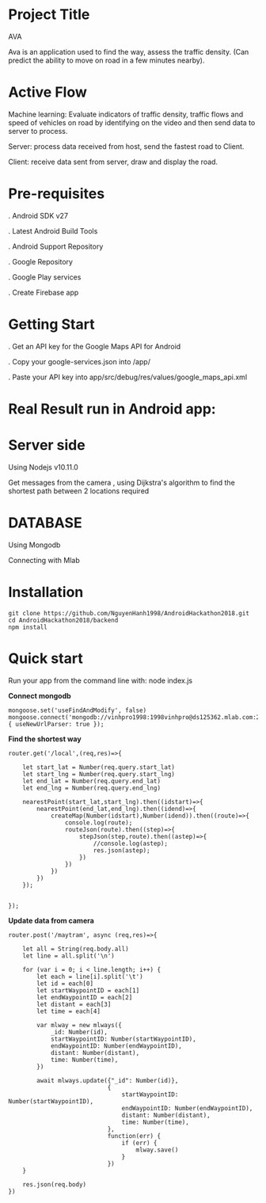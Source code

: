 # Project Title
AVA

Ava is an application used to find the way, assess the traffic density.
(Can predict the ability to move on road in a few minutes nearby).
# Active Flow
Machine learning: Evaluate indicators of traffic density, traffic flows and speed of vehicles on road by identifying on the video and then send data to server to process.

Server: process data received from host, send the fastest road to Client.

Client: receive data sent from server, draw and display the road.
# Pre-requisites
. Android SDK v27

. Latest Android Build Tools

. Android Support Repository

. Google Repository

. Google Play services

. Create Firebase app
# Getting Start
. Get an API key for the Google Maps API for Android

. Copy your google-services.json into /app/

. Paste your API key into app/src/debug/res/values/google_maps_api.xml
# Real Result run in Android app:


# Server side 
Using Nodejs v10.11.0

Get messages from the camera , using Dijkstra's algorithm to find the shortest path between 2 locations required 

# DATABASE
Using Mongodb

Connecting with Mlab

# Installation
    
    git clone https://github.com/NguyenHanh1998/AndroidHackathon2018.git
    cd AndroidHackathon2018/backend
    npm install

# Quick start
    
Run your app from the command line with:
    node index.js

**Connect mongodb**
    
    mongoose.set('useFindAndModify', false)
    mongoose.connect('mongodb://vinhpro1998:1998vinhpro@ds125362.mlab.com:25362/vinhnodb',{ useNewUrlParser: true });

**Find the shortest way**
    
    router.get('/local',(req,res)=>{

        let start_lat = Number(req.query.start_lat)
        let start_lng = Number(req.query.start_lng)
        let end_lat = Number(req.query.end_lat)
        let end_lng = Number(req.query.end_lng)

        nearestPoint(start_lat,start_lng).then((idstart)=>{
            nearestPoint(end_lat,end_lng).then((idend)=>{
                createMap(Number(idstart),Number(idend)).then((route)=>{ 
                    console.log(route);
                    routeJson(route).then((step)=>{
                        stepJson(step,route).then((astep)=>{
                            //console.log(astep);
                            res.json(astep);
                        })                    
                    }) 
                })
            })
        });    

        
    });


**Update data from camera**

    router.post('/maytram', async (req,res)=>{

        let all = String(req.body.all)
        let line = all.split('\n')

        for (var i = 0; i < line.length; i++) {
            let each = line[i].split('\t')
            let id = each[0]
            let startWaypointID = each[1]
            let endWaypointID = each[2]
            let distant = each[3]
            let time = each[4]

            var mlway = new mlways({
                _id: Number(id),
                startWaypointID: Number(startWaypointID),
                endWaypointID: Number(endWaypointID),
                distant: Number(distant),
                time: Number(time),
            })

            await mlways.update({"_id": Number(id)},
                                {
                                    startWaypointID: Number(startWaypointID),
                                    endWaypointID: Number(endWaypointID),
                                    distant: Number(distant),
                                    time: Number(time),
                                }, 
                                function(err) {
                                    if (err) {
                                        mlway.save()
                                    }
                                })
        }

        res.json(req.body)
    })

